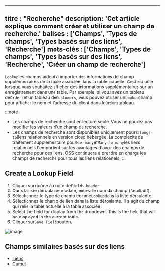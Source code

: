 ***

titre : "Recherche"
description: 'Cet article explique comment créer et utiliser un champ de recherche.'
balises : \['Champs', 'Types de champs', 'Types basés sur des liens', 'Recherche']
mots-clés : \['Champs', 'Types de champs', 'Types basés sur des liens', 'Recherche', 'Créer un champ de recherche']
-------------------------------------------------------------------------------------------------------------------

`Lookup`les champs aident à importer des informations de champ supplémentaires de la table associée dans la table actuelle. Ceci est utile lorsque vous souhaitez afficher des informations supplémentaires sur un enregistrement dans une table. Par exemple, si vous avez un tableau de`Orders`et un tableau de`Customers`, vous pouvez utiliser un`Lookup`champ pour afficher le nom et l'adresse du client dans le`Orders`tableau.

:::note

* Les champs de recherche sont en lecture seule. Vous ne pouvez pas modifier les valeurs d'un champ de recherche.
* Les champs de recherche sont disponibles uniquement pour`Belongs-to`liens relationnels en version cloud hébergée. La complexité de traitement supplémentaire pour`Has-many`et`Many-to-many`les liens relationnels l'emportent sur les avantages d'avoir des champs de recherche pour ces liens. OSS continuera à prendre en charge les champs de recherche pour tous les liens relationnels.
  :::

## Create a Lookup Field

1. Cliquer sur`+`icône à droite de`Fields header`
2. Dans la liste déroulante modale, entrez le nom du champ (facultatif).
3. Sélectionnez le type de champ comme`Lookup`dans la liste déroulante.
4. Sélectionnez le champ de lien dans la liste déroulante. Il s'agit du champ qui relie la table actuelle à la table associée.
5. Select the field for display from the dropdown. This is the field that will be displayed in the current table.
6. Cliquer sur`Save Field`bouton.

![image](/img/v2/fields/types/lookup.png)

## Champs similaires basés sur des liens

* [Liens](010.links.md)
* [Cumul](030.rollup.md)
